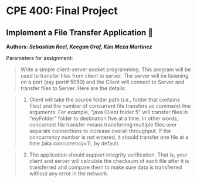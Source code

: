 # CPE 400: Final Project
## Implement a File Transfer Application :tada:
**Authors: _Sebastian Reel, Keegan Graf, Kim Meza Martinez_**

Parameters for assignment:
> Write a simple client-server socket programming. This program will be used to transfer files from 
> client to server. The server will be listening on a port (say port# 5050) and the Client will connect to 
> Server and transfer files to Server. Here are the details:

  > 1. Client will take the source folder path (i.e., folder that contains files) and the number of concurrent 
  > file transfers as command-line arguments. For example, "java Client folder 5" will transfer files in 
  > “myFolder” folder to destination five at a time. In other words, concurrent file transfer means 
  > transferring multiple files over separate connections to increase overall throughput. If the concurrency 
  > number is not entered, it should transfer one file at a time (aka concurrency=1), by default.
  
  > 2. The application should support integrity verification. That is, your client and server will calculate 
  > the checksum of each file after it is transferred and compare them to make sure data is transferred 
  > without any error in the network.
